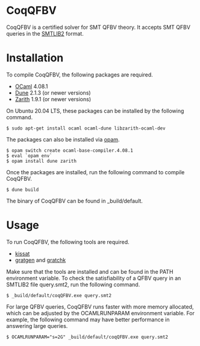 CoqQFBV
=======

CoqQFBV is a certified solver for SMT QFBV theory.
It accepts SMT QFBV queries in the [SMTLIB2](http://smtlib.cs.uiowa.edu)
format.

Installation
============

To compile CoqQFBV, the following packages are required.

* [OCaml](https://ocaml.org) 4.08.1
* [Dune](https://dune.build) 2.1.3 (or newer versions)
* [Zarith](https://github.com/ocaml/Zarith) 1.9.1 (or newer versions)

On Ubuntu 20.04 LTS, these packages can be installed by the following command.

    $ sudo apt-get install ocaml ocaml-dune libzarith-ocaml-dev

The packages can also be installed via [opam](http://opam.ocaml.org).

    $ opam switch create ocaml-base-compiler.4.08.1
    $ eval `opam env`
    $ opam install dune zarith

Once the packages are installed, run the following command to compile CoqQFBV.

    $ dune build

The binary of CoqQFBV can be found in _build/default.

Usage
=====

To run CoqQFBV, the following tools are required.

* [kissat](http://fmv.jku.at/kissat/)
* [gratgen](https://www21.in.tum.de/~lammich/grat/) and
  [gratchk](https://www21.in.tum.de/~lammich/grat/)

Make sure that the tools are installed and can be found in the PATH
environment variable.
To check the satisfiability of a QFBV query in an SMTLIB2 file query.smt2,
run the following command.

    $ _build/default/coqQFBV.exe query.smt2

For large QFBV queries, CoqQFBV runs faster with more memory allocated,
which can be adjusted by the OCAMLRUNPARAM environment variable.
For example, the following command may have better performance in answering
large queries.

    $ OCAMLRUNPARAM="s=2G" _build/default/coqQFBV.exe query.smt2

